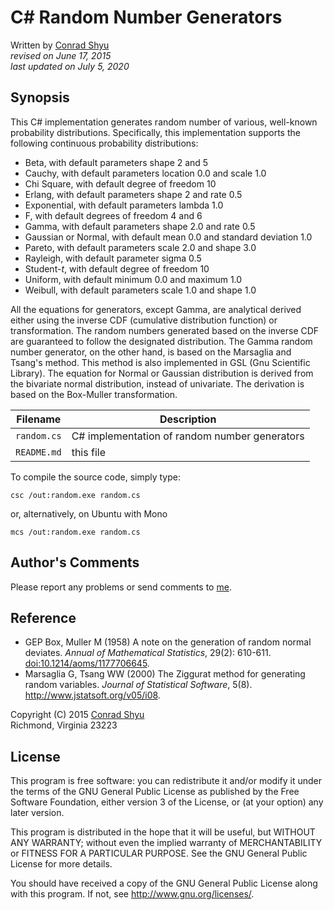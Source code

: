 # C# Random Number Generators

Written by [Conrad Shyu](mailto:conradshyu@hotmail.com)<br>
*revised on June 17, 2015*<br>
*last updated on July 5, 2020*

## Synopsis
This C# implementation generates random number of various, well-known probability distributions. Specifically,
this implementation supports the following continuous probability distributions:

- Beta, with default parameters shape 2 and 5
- Cauchy, with default parameters location 0.0 and scale 1.0
- Chi Square, with default degree of freedom 10
- Erlang, with default parameters shape 2 and rate 0.5
- Exponential, with default parameters lambda 1.0
- F, with default degrees of freedom 4 and 6
- Gamma, with default parameters shape 2.0 and rate 0.5
- Gaussian or Normal, with default mean 0.0 and standard deviation 1.0
- Pareto, with default parameters scale 2.0 and shape 3.0
- Rayleigh, with default parameter sigma 0.5
- Student-*t*, with default degree of freedom 10
- Uniform, with default minimum 0.0 and maximum 1.0
- Weibull, with default parameters scale 1.0 and shape 1.0

All the equations for generators, except Gamma, are analytical derived either using the inverse CDF (cumulative
distribution function) or transformation. The random numbers generated based on the inverse CDF are guaranteed to
follow the designated distribution. The Gamma random number generator, on the other hand, is based on the
Marsaglia and Tsang's method. This method is also implemented in GSL (Gnu Scientific Library). The equation for
Normal or Gaussian distribution is derived from the bivariate normal distribution, instead of univariate. The
derivation is based on the Box-Muller transformation.

| Filename | Description |
| --- | --- |
| `random.cs` | C# implementation of random number generators |
| `README.md` | this file |

To compile the source code, simply type:

`csc /out:random.exe random.cs`

or, alternatively, on Ubuntu with Mono

`mcs /out:random.exe random.cs`

## Author's Comments
Please report any problems or send comments to [me](mailto:conradshyu@hotmail.com).

## Reference
- GEP Box, Muller M (1958) A note on the generation of random normal deviates. *Annual of Mathematical Statistics*,
29(2): 610-611. [doi:10.1214/aoms/1177706645](http://projecteuclid.org/euclid.aoms/1177706645).
- Marsaglia G, Tsang WW (2000) The Ziggurat method for generating random variables. *Journal of Statistical Software*,
5(8). <http://www.jstatsoft.org/v05/i08>.

Copyright (C) 2015 [Conrad Shyu](mailto:conradshyu@hotmail.com)<br>
Richmond, Virginia 23223

## License
This program is free software: you can redistribute it and/or modify it under the terms of the GNU General Public
License as published by the Free Software Foundation, either version 3 of the License, or (at your option) any
later version.

This program is distributed in the hope that it will be useful, but WITHOUT ANY WARRANTY; without even the implied
warranty of MERCHANTABILITY or FITNESS FOR A PARTICULAR PURPOSE. See the GNU General Public License for more
details.

You should have received a copy of the GNU General Public License along with this program. If not, see
<http://www.gnu.org/licenses/>.
